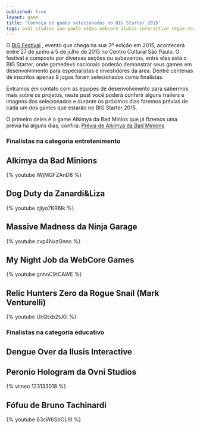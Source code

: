 ```yaml
---
published: true
layout: game
title: 'Conheça os games selecionados no BIG Starter 2015'
tags: ovni-studios sao-paulo video webcore ilusis-interactive rogue-snail big-festival evento big-starter bad-minions preview
---
```

O <a href="http://www.bigfestival.com.br/" target="_blank">BIG Festival</a>
, evento que chega na sua 3º edição em 2015, acontecerá entre 27 de junho a 5 de julho de 2015 no Centro Cultural São Paulo. O festival é composto por diversas seções ou subeventos, entre eles está o BIG Starter, onde gamedevs nacionais poderão demonstrar seus games em desenvolvimento para especialistas e investidores da área. Dentre centenas de inscritos apenas 8 jogos foram selecionados como finalistas.

Entramos em contato com as equipes de desenvolvimento para sabermos mais sobre os projetos, neste post você poderá conferir alguns trailers e imagens dos selecionados e durante os próximos dias faremos prévias de cada um dos games que estarão no BIG Starter 2015.

O primeiro deles é o game Alkimya da Bad Minios que já fizemos uma prévia há alguns dias, confira: <a href="{{ site.baseurl }}/2015/05/26/previa-de-alkimya-da-bad-minions/">Prévia de Alkimya da Bad Minions</a>


### Finalistas na categoria entretenimento
## Alkimya da Bad Minions
{% youtube lWjMGFZAnD8 %}

## Dog Duty da Zanardi&amp;Liza
{% youtube zjlyo7KR6Ik %}

## Massive Madness da Ninja Garage
{% youtube cvp4NxzGnno %}

## My Night Job da WebCore Games
{% youtube gnhnC9tCAWE %}

## Relic Hunters Zero da Rogue Snail (Mark Venturelli)
{% youtube UcQtxb2tJ0I %}

### Finalistas na categoria educativo
## Dengue Over da Ilusis Interactive


## Peronio Hologram da Ovni Studios
{% vimeo 123133018 %}

## Fófuu de Bruno Tachinardi
{% youtube 63cW6SbOL9I %}

